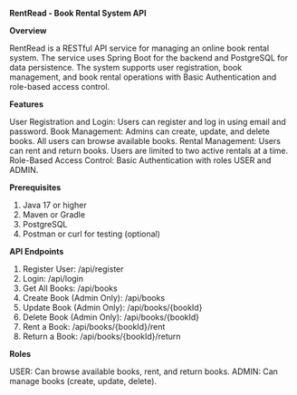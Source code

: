 **RentRead - Book Rental System API**

**Overview**

RentRead is a RESTful API service for managing an online book rental system. The service uses Spring Boot for the backend and PostgreSQL for data persistence. The system supports user registration, book management, and book rental operations with Basic Authentication and role-based access control.

**Features**

User Registration and Login: Users can register and log in using email and password.
Book Management: Admins can create, update, and delete books. All users can browse available books.
Rental Management: Users can rent and return books. Users are limited to two active rentals at a time.
Role-Based Access Control: Basic Authentication with roles USER and ADMIN.

**Prerequisites**

1. Java 17 or higher
2. Maven or Gradle
3. PostgreSQL
4. Postman or curl for testing (optional)

**API Endpoints**

1. Register User: /api/register
2. Login: /api/login
3. Get All Books: /api/books
5. Create Book (Admin Only): /api/books
6. Update Book (Admin Only): /api/books/{bookId}
7. Delete Book (Admin Only): /api/books/{bookId}
8. Rent a Book: /api/books/{bookId}/rent
9. Return a Book: /api/books/{bookId}/return

**Roles**

USER: Can browse available books, rent, and return books.
ADMIN: Can manage books (create, update, delete).

